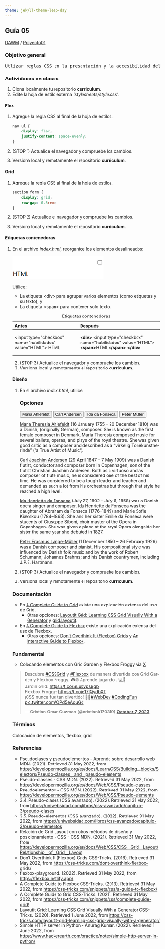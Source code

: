 ```yaml
---
theme: jekyll-theme-leap-day
---
```


## Guía 05

[DAWM](/DAWM/) / [Proyecto01](/DAWM/proyectos/2024/proyecto01)

<link href="styles/mystyle.css" rel="stylesheet" />
<script src="javascripts/tabs.js" type="text/javascript"></script>

### Objetivo general

<pre class="objective">
Utlizar reglas CSS en la presentación y la accesibilidad del contenido mediante el desarrollo de un currículum vitae digital para la presentación de información profesional de manera organizada y accesible en línea.
</pre>

### Actividades en clases

1. Clona localmente tu repositorio **curriculum**.
2. Edite la hoja de estilo externa _'stylesheets/style.css'_.

#### Flex

1. Agregue la regla CSS al final de la hoja de estilos.

	```css
	nav ul {
		display: flex;
		justify-content: space-evenly;
	}
	```

2. (STOP 1) Actualice el navegador y compruebe los cambios.
3. Versiona local y remotamente el repositorio **curriculum**.

#### Grid

1. Agregue la regla CSS al final de la hoja de estilos.

	```css
	section form {
		display: grid;
		row-gap: 0.5rem;
	}
	```

2. (STOP 2) Actualice el navegador y compruebe los cambios.
3. Versiona local y remotamente el repositorio **curriculum**.

#### Etiquetas contenedoras

1. En el archivo _index.html_, reorganice los elementos desalineados:

	<img src="./imagenes/elementos_desalineados.png" alt="elementos_desalineados" class="focus">

	Utilice:

	- La etiqueta &lt;div&gt; para agrupar varios elementos (como etiquetas y su texto), y 
	- La etiqueta &lt;span&gt; para contener solo texto. 

	<table>
		<caption>Etiquetas contenedoras</caption>
		<thead>
			<tr>
				<th>Antes</th>
				<th>Después</th>
			</tr>
		</thead>
		<tbody>
			<tr>
				<td>
&lt;input type="checkbox" 
	name="habilidades" value="HTML"&gt; HTML
				</td>
				<td>
<b>&lt;div&gt;</b>
		&lt;input type="checkbox" 
			name="habilidades" value="HTML"&gt;
		<b>&lt;span&gt;</b>HTML<b>&lt;/span&gt;</b>
<b>&lt;/div&gt;</b>
				</td>
			</tr>
		</tbody>
	</table>

2. (STOP 3) Actualice el navegador y compruebe los cambios.
3. Versiona local y remotamente el repositorio **curriculum**.

#### Diseño

1. En el archivo _index.html_, utilice:   

	<div class="tabs">
	  <h3 id="tablist-1">Opciones</h3>
	  <div role="tablist" aria-labelledby="tablist-1" class="manual">
	    <button id="tab-1" type="button" role="tab" aria-selected="true" aria-controls="tabpanel-1">
	      <span class="focus">Maria Ahlefeldt</span>
	    </button>
	    <button id="tab-2" type="button" role="tab" aria-selected="false" aria-controls="tabpanel-2" tabindex="-1">
	      <span class="focus">Carl Andersen</span>
	    </button>
	    <button id="tab-3" type="button" role="tab" aria-selected="false" aria-controls="tabpanel-3" tabindex="-1">
	      <span class="focus">Ida da Fonseca</span>
	    </button>
	    <button id="tab-4" type="button" role="tab" aria-selected="false" aria-controls="tabpanel-4" tabindex="-1">
	      <span class="focus">Peter Müller</span>
	    </button>
	  </div>

	  <div id="tabpanel-1" role="tabpanel" aria-labelledby="tab-1">
	    <p>
	      <a href="https://en.wikipedia.org/wiki/Maria_Theresia_Ahlefeldt">Maria Theresia Ahlefeldt</a>
	      (16 January 1755 – 20 December 1810) was a Danish, (originally German), composer.
	      She is known as the first female composer in Denmark.
	      Maria Theresia composed music for several ballets, operas, and plays of the royal theatre.
	      She was given good critic as a composer and described as a “<span lang="da">virkelig Tonekunstnerinde</span>” ('a True Artist of Music').
	    </p>
	  </div>
	  <div id="tabpanel-2" role="tabpanel" aria-labelledby="tab-2" class="is-hidden">
	    <p>
	      <a href="https://en.wikipedia.org/wiki/Joachim_Andersen_(composer)">Carl Joachim Andersen</a>
	      (29 April 1847 – 7 May 1909) was a Danish flutist, conductor and composer born in Copenhagen, son of the flutist Christian Joachim Andersen.
	      Both as a virtuoso and as composer of flute music, he is considered one of the best of his time.
	      He was considered to be a tough leader and teacher and demanded as such a lot from his orchestras but through that style he reached a high level.
	    </p>
	  </div>
	  <div id="tabpanel-3" role="tabpanel" aria-labelledby="tab-3" class="is-hidden">
	    <p>
	      <a href="https://en.wikipedia.org/wiki/Ida_Henriette_da_Fonseca">Ida Henriette da Fonseca</a>
	      (July 27, 1802 – July 6, 1858) was a Danish opera singer and composer.
	      Ida Henriette da Fonseca was the daughter of Abraham da Fonseca (1776–1849) and Marie Sofie Kiærskou (1784–1863).
	      She and her sister Emilie da Fonseca were students of Giuseppe Siboni, choir master of the Opera in Copenhagen.
	      She was given a place at the royal Opera alongside her sister the same year she debuted in 1827.
	    </p>
	  </div>
	  <div id="tabpanel-4" role="tabpanel" aria-labelledby="tab-4" class="is-hidden">
	    <p>
	      <a href="https://en.wikipedia.org/wiki/Peter_Lange-M%C3%BCller">Peter Erasmus Lange-Müller</a>
	      (1 December 1850 – 26 February 1926) was a Danish composer and pianist.
	      His compositional style was influenced by Danish folk music and by the work of Robert Schumann; Johannes Brahms; and his Danish countrymen, including J.P.E. Hartmann.
	    </p>
	  </div>
	</div>

2. (STOP 3) Actualice el navegador y compruebe los cambios.
3. Versiona local y remotamente el repositorio **curriculum**.

### Documentación

* En [A Complete Guide to Grid](https://css-tricks.com/snippets/css/complete-guide-grid/) existe una explicación extensa del uso de Grid.
  - Otras opciones: [Layoutit Grid: Learning CSS Grid Visually With a Generator](https://css-tricks.com/layoutit-grid-learning-css-grid-visually-with-a-generator/) y [grid.layoutit](https://grid.layoutit.com/).
* En [A Complete Guide to Flexbox](https://css-tricks.com/snippets/css/a-guide-to-flexbox/) existe una explicación extensa del uso de Flexbox.
  - Otras opciones: [Don’t Overthink It (Flexbox) Grids](https://css-tricks.com/dont-overthink-flexbox-grids/) y [An Interactive Guide to Flexbox](https://www.joshwcomeau.com/css/interactive-guide-to-flexbox/).

### Fundamental

* Colocando elementos con Grid Garden y Flexbox Froggy via [X](https://twitter.com/cristiank170319/status/1710508125567000742)

<blockquote class="twitter-tweet"><p lang="es" dir="ltr">Descubre <a href="https://twitter.com/hashtag/CSSGrid?src=hash&amp;ref_src=twsrc%5Etfw">#CSSGrid</a> y <a href="https://twitter.com/hashtag/Flexbox?src=hash&amp;ref_src=twsrc%5Etfw">#Flexbox</a> de manera divertida con Grid Garden y Flexbox Froggy. 🎮🌐 Aprende jugando . 💻🚀 <br>Jardín Grid: <a href="https://t.co/SLubvps9gb">https://t.co/SLubvps9gb</a><br>Flexbox Froggy: <a href="https://t.co/e17lQydbXT">https://t.co/e17lQydbXT</a><br>¡CSS nunca fue tan divertido! 🌈✨<a href="https://twitter.com/hashtag/WebDev?src=hash&amp;ref_src=twsrc%5Etfw">#WebDev</a> <a href="https://twitter.com/hashtag/CodingFun?src=hash&amp;ref_src=twsrc%5Etfw">#CodingFun</a> <a href="https://t.co/OPd5eAouGd">pic.twitter.com/OPd5eAouGd</a></p>&mdash; Cristian Omar Guzman (@cristiank170319) <a href="https://twitter.com/cristiank170319/status/1710508125567000742?ref_src=twsrc%5Etfw">October 7, 2023</a></blockquote> <script async src="https://platform.twitter.com/widgets.js" charset="utf-8"></script>

### Términos

Colocación de elementos, flexbox, grid

### Referencias

* Pseudoclases y pseudoelementos - Aprende sobre desarrollo web MDN. (2021). Retrieved 31 May 2022, from https://developer.mozilla.org/es/docs/Learn/CSS/Building__blocks/Selectors/Pseudo-classes__and__pseudo-elements
* Pseudo-classes - CSS MDN. (2022). Retrieved 31 May 2022, from https://developer.mozilla.org/es/docs/Web/CSS/Pseudo-classes
* Pseudoelementos - CSS MDN. (2022). Retrieved 31 May 2022, from https://developer.mozilla.org/es/docs/Web/CSS/Pseudo-elements
* 3.4. Pseudo-clases (CSS avanzado). (2022). Retrieved 31 May 2022, from https://uniwebsidad.com/libros/css-avanzado/capitulo-3/pseudo-clases
* 3.5. Pseudo-elementos (CSS avanzado). (2022). Retrieved 31 May 2022, from https://uniwebsidad.com/libros/css-avanzado/capitulo-3/pseudo-elementos
* Relación de Grid Layout con otros métodos de diseño y posicionamiento - CSS - CSS MDN. (2021). Retrieved 31 May 2022, from https://developer.mozilla.org/es/docs/Web/CSS/CSS__Grid__Layout/Relationship__of__Grid__Layout
* Don't Overthink It (Flexbox) Grids  CSS-Tricks. (2016). Retrieved 31 May 2022, from https://css-tricks.com/dont-overthink-flexbox-grids/
* flexbox-playground. (2022). Retrieved 31 May 2022, from https://flexbox.netlify.app/
* A Complete Guide to Flexbox  CSS-Tricks. (2013). Retrieved 31 May 2022, from https://css-tricks.com/snippets/css/a-guide-to-flexbox/
* A Complete Guide to Grid CSS-Tricks. (2021). Retrieved 31 May 2022, from https://css-tricks.com/snippets/css/complete-guide-grid/
* Layoutit Grid: Learning CSS Grid Visually With a Generator CSS-Tricks. (2020). Retrieved 1 June 2022, from https://css-tricks.com/layoutit-grid-learning-css-grid-visually-with-a-generator/
* Simple HTTP server in Python - Anurag Kumar. (2022). Retrieved 1 June 2022, from https://www.hackerearth.com/practice/notes/simple-http-server-in-python/